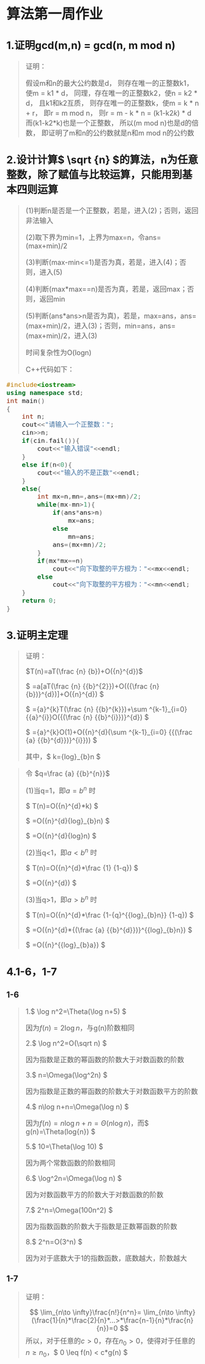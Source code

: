 <font size="4">

# 算法第一周作业

## **1.证明gcd(m,n) = gcd(n, m mod n)**

> 证明：
>
> 假设m和n的最大公约数是d，
> 则存在唯一的正整数k1，使m = k1 * d，
> 同理，存在唯一的正整数k2，使n = k2 * d，
> 且k1和k2互质，
> 则存在唯一的正整数k，使m = k * n + r，
> 即r = m mod n，
> 则r = m - k * n = (k1-k2*k*) * d
> 而(k1-k2*k)也是一个正整数，
> 所以(m mod n)也是d的倍数，
> 即证明了m和n的公约数就是n和m mod n的公约数

## **2.设计计算$ \sqrt {n} $的算法，n为任意整数，除了赋值与比较运算，只能用到基本四则运算**

> (1)判断n是否是一个正整数，若是，进入(2)；否则，返回非法输入
>
> (2)取下界为min=1，上界为max=n，令ans=(max+min)/2
>
> (3)判断(max-min<=1)是否为真，若是，进入(4)；否则，进入(5)
>
> (4)判断(max*max==n)是否为真，若是，返回max；否则，返回min
>
> (5)判断(ans*ans>n是否为真)，若是，max=ans，ans=(max+min)/2，进入(3)；否则，min=ans，ans=(max+min)/2，进入(3)
>
> 时间复杂性为O(logn)
>
>C++代码如下：

```cpp
#include<iostream>
using namespace std;
int main()
{
    int n;
    cout<<"请输入一个正整数："; 
    cin>>n;
    if(cin.fail()){
        cout<<"输入错误"<<endl;
    }
    else if(n<0){
        cout<<"输入的不是正数"<<endl;
    }
    else{
        int mx=n,mn=,ans=(mx+mn)/2;
        while(mx-mn>1){
            if(ans*ans>n)
                mx=ans;
            else
                mn=ans;
            ans=(mx+mn)/2;
        }
        if(mx*mx==n)
            cout<<"向下取整的平方根为："<<mx<<endl;
        else
            cout<<"向下取整的平方根为："<<mn<<endl;
    }
    return 0;
}
```

## **3.证明主定理**


>证明：
>
>$T(n)=aT(\frac {n} {b})+O({n}^{d})$
>
>$ =a[aT(\frac {n} {{b}^{2}})+O(({\frac {n} {b})}^{d})]+O({n}^{d}) $
>
>$ ={a}^{k}T(\frac {n} {{b}^{k}})+\sum ^{k-1}_{i=0} {{a}^{i}}O({(\frac {n} {{b}^{i}})}^{d}) $
>
>$ ={a}^{k}O(1)+O({n}^{d}(\sum ^{k-1}_{i=0} {{(\frac {a} {{b}^{d}})}^{i}})) $
>
>其中，$ k={log}_{b}n $

>令 $q=\frac {a} {{b}^{n}}$ 
>
>(1)当q=1，即$a= {{b}^{n}}$ 时
>
>$ T(n)=O({n}^{d}*k) $
>
>$ =O({n}^{d}{log}_{b}n) $
>
>$ =O({n}^{d}{log}n) $
>
>(2)当q<1，即$a< {{b}^{n}}$ 时
>
>$ T(n)=O({n}^{d}*\frac {1} {1-q}) $
>
>$ =O({n}^{d}) $
>
>(3)当q>1，即$a> {{b}^{n}}$ 时
>
>$ T(n)=O({n}^{d}*\frac {1-{q}^{{log}_{b}n}} {1-q}) $
>
>$ =O({n}^{d}*{(\frac {a} {{b}^{d}})}^{{log}_{b}n}) $
>
>$ =O({n}^{{log}_{b}a}) $

## **4.1-6，1-7**
### 1-6
>1.$ \log n^2=\Theta(\log n+5) $
>
>因为$f(n)=2\log n$，与g(n)阶数相同
>
>2.$ \log n^2=O(\sqrt n) $
>
>因为指数是正数的幂函数的阶数大于对数函数的阶数
>
>3.$ n=\Omega(\log^2n) $
>
>因为指数是正数的幂函数的阶数大于对数函数平方的阶数
>
>4.$ n\log n+n=\Omega(\log n) $
>
>因为$f(n)=n\log{n}+n=\Theta(n\log{n})$，而$ g(n)=\Theta(log{n}) $
>
>5.$ 10=\Theta(\log 10) $ 
>
>因为两个常数函数的阶数相同
>
>6.$ \log^2n=\Omega(\log n) $
>
>因为对数函数平方的阶数大于对数函数的阶数
>
>7.$ 2^n=\Omega(100n^2) $
>
>因为指数函数的阶数大于指数是正数幂函数的阶数
>
>8.$ 2^n=O(3^n) $
>
>因为对于底数大于1的指数函数，底数越大，阶数越大

### 1-7

>证明：
>
>$$
>\lim_{n\to \infty}\frac{n!}{n^n}=
>\lim_{n\to \infty}(\frac{1}{n}*\frac{2}{n}*...>*\frac{n-1}{n}*\frac{n}{n})=0
>$$
>所以，对于任意的$c>0$，存在$n_{0}>0$，使得对于任意的$n\geq n_{0}$，$ 0 \leq f(n) < c*g(n) $
>

</font>
